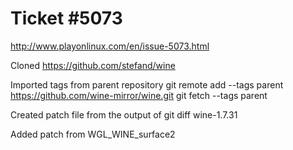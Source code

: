 Ticket #5073
============

http://www.playonlinux.com/en/issue-5073.html

Cloned https://github.com/stefand/wine

Imported tags from parent repository
git remote add --tags parent https://github.com/wine-mirror/wine.git
git fetch --tags parent

Created patch file from the output of git diff wine-1.7.31

Added patch from WGL_WINE_surface2
